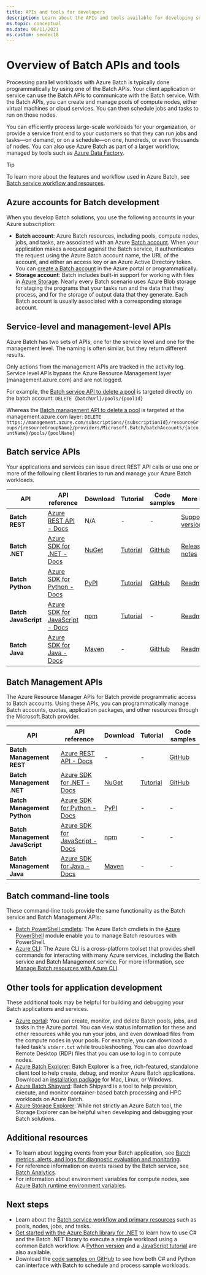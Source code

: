 ```yaml
---
title: APIs and tools for developers
description: Learn about the APIs and tools available for developing solutions with the Azure Batch service.
ms.topic: conceptual
ms.date: 06/11/2021
ms.custom: seodec18
---
```



# Overview of Batch APIs and tools

Processing parallel workloads with Azure Batch is typically done programmatically by using one of the Batch APIs. Your client application or service can use the Batch APIs to communicate with the Batch service. With the Batch APIs, you can create and manage pools of compute nodes, either virtual machines or cloud services. You can then schedule jobs and tasks to run on those nodes.

You can efficiently process large-scale workloads for your organization, or provide a service front end to your customers so that they can run jobs and tasks—on demand, or on a schedule—on one, hundreds, or even thousands of nodes. You can also use Azure Batch as part of a larger workflow, managed by tools such as [Azure Data Factory](../data-factory/transform-data-using-dotnet-custom-activity.md?toc=%2fazure%2fbatch%2ftoc.json).

> [!TIP]
> To learn more about the features and workflow used in Azure Batch, see [Batch service workflow and resources](batch-service-workflow-features.md).

## Azure accounts for Batch development

When you develop Batch solutions, you use the following accounts in your Azure subscription:

- **Batch account**: Azure Batch resources, including pools, compute nodes, jobs, and tasks, are associated with an Azure [Batch account](accounts.md). When your application makes a request against the Batch service, it authenticates the request using the Azure Batch account name, the URL of the account, and either an access key or an Azure Active Directory token. You can [create a Batch account](batch-account-create-portal.md) in the Azure portal or programmatically.
- **Storage account**: Batch includes built-in support for working with files in [Azure Storage](../storage/index.yml). Nearly every Batch scenario uses Azure Blob storage for staging the programs that your tasks run and the data that they process, and for the storage of output data that they generate. Each Batch account is usually associated with a corresponding storage account.

## Service-level and management-level APIs

Azure Batch has two sets of APIs, one for the service level and one for the management level. The naming is often similar, but they return different results.

Only actions from the management APIs are tracked in the activity log. Service level APIs bypass the Azure Resource Management layer (management.azure.com) and are not logged.

For example, the [Batch service API to delete a pool](/rest/api/batchservice/pool/delete) is targeted directly on the batch account: `DELETE {batchUrl}/pools/{poolId}`

Whereas the [Batch management API to delete a pool](/rest/api/batchmanagement/pool/delete)  is targeted at the management.azure.com layer: `DELETE https://management.azure.com/subscriptions/{subscriptionId}/resourceGroups/{resourceGroupName}/providers/Microsoft.Batch/batchAccounts/{accountName}/pools/{poolName}`

## Batch service APIs

Your applications and services can issue direct REST API calls or use one or more of the following client libraries to run and manage your Azure Batch workloads.

| API | API reference | Download | Tutorial | Code samples | More info |
| --- | --- | --- | --- | --- | --- |
| **Batch REST** |[Azure REST API - Docs](/rest/api/batchservice/) |N/A |- |- | [Supported versions](/rest/api/batchservice/batch-service-rest-api-versioning) |
| **Batch .NET** |[Azure SDK for .NET - Docs](/dotnet/api/overview/azure/batch) |[NuGet](https://www.nuget.org/packages/Microsoft.Azure.Batch/) |[Tutorial](tutorial-parallel-dotnet.md) |[GitHub](https://github.com/Azure-Samples/azure-batch-samples/tree/master/CSharp) | [Release notes](https://aka.ms/batch-net-dataplane-changelog) |
| **Batch Python** |[Azure SDK for Python - Docs](/python/api/overview/azure/batch/client) |[PyPI](https://pypi.org/project/azure-batch/) |[Tutorial](tutorial-parallel-python.md)|[GitHub](https://github.com/Azure-Samples/azure-batch-samples/tree/master/Python/Batch) | [Readme](https://github.com/Azure/azure-sdk-for-python/blob/master/sdk/batch/azure-batch/README.md) |
| **Batch JavaScript** |[Azure SDK for JavaScript - Docs](/javascript/api/overview/azure/batch/client) |[npm](https://www.npmjs.com/package/@azure/batch) |[Tutorial](batch-js-get-started.md) |- | [Readme](https://github.com/Azure/azure-sdk-for-js/tree/main/sdk/batch/batch) |
| **Batch Java** |[Azure SDK for Java - Docs](/java/api/overview/azure/batch) |[Maven](https://search.maven.org/search?q=a:azure-batch) |- |[GitHub](https://github.com/Azure-Samples/azure-batch-samples/tree/master/Java) | [Readme](https://github.com/Azure/azure-batch-sdk-for-java)|

## Batch Management APIs

The Azure Resource Manager APIs for Batch provide programmatic access to Batch accounts. Using these APIs, you can programmatically manage Batch accounts, quotas, application packages, and other resources through the Microsoft.Batch provider.  

| API | API reference | Download | Tutorial | Code samples |
| --- | --- | --- | --- | --- |
| **Batch Management REST** |[Azure REST API - Docs](/rest/api/batchmanagement/) |- |- |[GitHub](https://github.com/Azure-Samples/batch-dotnet-manage-batch-accounts) |
| **Batch Management .NET** |[Azure SDK for .NET - Docs](/dotnet/api/overview/azure/batch/management) |[NuGet](https://www.nuget.org/packages/Microsoft.Azure.Management.Batch/) | [Tutorial](batch-management-dotnet.md) |[GitHub](https://github.com/Azure-Samples/azure-batch-samples/tree/master/CSharp) |
| **Batch Management Python** |[Azure SDK for Python - Docs](/python/api/overview/azure/batch/management) |[PyPI](https://pypi.org/project/azure-mgmt-batch/) |- |- |
| **Batch Management JavaScript** |[Azure SDK for JavaScript - Docs](/javascript/api/overview/azure/arm-batch-readme) |[npm](https://www.npmjs.com/package/@azure/arm-batch) |- |- | 
| **Batch Management Java** |[Azure SDK for Java - Docs](/java/api/overview/azure/batch/management) |[Maven](https://search.maven.org/search?q=a:azure-batch) |- |- |

## Batch command-line tools

These command-line tools provide the same functionality as the Batch service and Batch Management APIs: 

- [Batch PowerShell cmdlets](/powershell/module/az.batch/): The Azure Batch cmdlets in the [Azure PowerShell](/powershell/azure/) module enable you to manage Batch resources with PowerShell.
- [Azure CLI](/cli/azure): The Azure CLI is a cross-platform toolset that provides shell commands for interacting with many Azure services, including the Batch service and Batch Management service. For more information, see [Manage Batch resources with Azure CLI](batch-cli-get-started.md).

## Other tools for application development

These additional tools may be helpful for building and debugging your Batch applications and services.

- [Azure portal](https://portal.azure.com/): You can create, monitor, and delete Batch pools, jobs, and tasks in the Azure portal. You can view status information for these and other resources while you run your jobs, and even download files from the compute nodes in your pools. For example, you can download a failed task's `stderr.txt` while troubleshooting. You can also download Remote Desktop (RDP) files that you can use to log in to compute nodes.
- [Azure Batch Explorer](https://azure.github.io/BatchExplorer/): Batch Explorer is a free, rich-featured, standalone client tool to help create, debug, and monitor Azure Batch applications. Download an [installation package](https://azure.github.io/BatchExplorer/) for Mac, Linux, or Windows.
- [Azure Batch Shipyard](https://github.com/Azure/batch-shipyard): Batch Shipyard is a tool to help provision, execute, and monitor container-based batch processing and HPC workloads on Azure Batch.
- [Azure Storage Explorer](https://azure.microsoft.com/features/storage-explorer/): While not strictly an Azure Batch tool, the Storage Explorer can be helpful when developing and debugging your Batch solutions.

## Additional resources

- To learn about logging events from your Batch application, see [Batch metrics, alerts, and logs for diagnostic evaluation and monitoring](batch-diagnostics.md).
- For reference information on events raised by the Batch service, see [Batch Analytics](batch-analytics.md).
- For information about environment variables for compute nodes, see [Azure Batch runtime environment variables](batch-compute-node-environment-variables.md).

## Next steps

- Learn about the [Batch service workflow and primary resources](batch-service-workflow-features.md) such as pools, nodes, jobs, and tasks.
- [Get started with the Azure Batch library for .NET](tutorial-parallel-dotnet.md) to learn how to use C# and the Batch .NET library to execute a simple workload using a common Batch workflow. A [Python version](tutorial-parallel-python.md) and a [JavaScript tutorial](batch-js-get-started.md) are also available.
- Download the [code samples on GitHub](https://github.com/Azure-Samples/azure-batch-samples) to see how both C# and Python can interface with Batch to schedule and process sample workloads.
